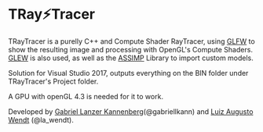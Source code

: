 # TRay⚡Tracer

TRayTracer is a purelly C++ and Compute Shader RayTracer, using [GLFW](http://www.glfw.org/) to show the resulting image and processing with OpenGL's Compute Shaders. [GLEW](http://glew.sourceforge.net/) is also used, as well as the [ASSIMP](http://assimp.sourceforge.net/) Library to import custom models. 

Solution for Visual Studio 2017, outputs everything on the BIN folder under TRayTracer's Project folder.

A GPU with openGL 4.3 is needed for it to work.

Developed by [Gabriel Lanzer Kannenberg](https://gabriellanzer.github.io/)(@gabriellkann) and [Luiz Augusto Wendt](https://lawendt.github.io/) (@la_wendt).
